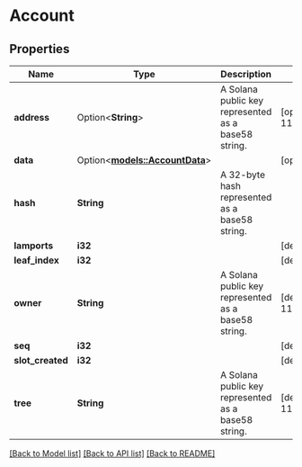 # Account

## Properties

Name | Type | Description | Notes
------------ | ------------- | ------------- | -------------
**address** | Option<**String**> | A Solana public key represented as a base58 string. | [optional][default to 11111112D1oxKts8YPdTJRG5FzxTNpMtWmq8hkVx3]
**data** | Option<[**models::AccountData**](AccountData.md)> |  | [optional]
**hash** | **String** | A 32-byte hash represented as a base58 string. | 
**lamports** | **i32** |  | [default to 100]
**leaf_index** | **i32** |  | [default to 100]
**owner** | **String** | A Solana public key represented as a base58 string. | [default to 11111112D1oxKts8YPdTJRG5FzxTNpMtWmq8hkVx3]
**seq** | **i32** |  | [default to 100]
**slot_created** | **i32** |  | [default to 100]
**tree** | **String** | A Solana public key represented as a base58 string. | [default to 11111112D1oxKts8YPdTJRG5FzxTNpMtWmq8hkVx3]

[[Back to Model list]](../README.md#documentation-for-models) [[Back to API list]](../README.md#documentation-for-api-endpoints) [[Back to README]](../README.md)


